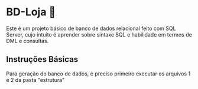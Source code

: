 # BD-Loja 🏴

Este é um projeto básico de banco de dados relacional feito com SQL Server, cujo intuito é aprender sobre sintaxe SQL e habilidade em termos de DML e consultas.

## Instruções Básicas

Para geração do banco de dados, é preciso primeiro executar os arquivos 1 e 2 da pasta "estrutura"
